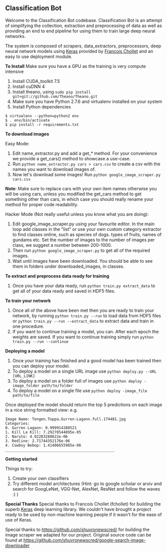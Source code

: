 **Classification Bot**
----------------------
Welcome to the Classification Bot codebase. Classification Bot is an attempt of simplifying the collection, extraction and preprocessing of data as well as providing an end to end pipeline for using them to train large deep neural networks.

The system is composed of scrapers, data_extractors, preprocessors, deep neural network models using [Keras](https://github.com/fchollet/keras) provided by [Francois Chollet](https://github.com/fchollet)  and an easy to use deployment module.

**To Install**
Make sure you have a GPU as the training is very compute intensive

1. Install CUDA_toolkit 7.5
2. Install cuDNN 4
3. Install theano, using `sudo pip install git+git://github.com/Theano/Theano.git`
4. Make sure you have Python 2.7.6 and virtualenv installed on your system
5. Install Python dependencies

```
$ virtualenv --python=python2 env
$ . env/bin/activate
$ pip install -r requirements.txt
```

**To download images**

Easy Mode:
  1. Edit name_extractor.py and add a get_* method. For your convenience we provide a get_cars() method to showcase a use-case.
  2. Run `python name_extractor.py cars > cars.csv` to create a csv with the names you want to download images of.
  3. Now let's download some images! Run `python google_image_scraper.py cars.csv`

  **Note**: Make sure to replace cars with your own item names otherwise you will be using cars, unless you modified the get_cars method to get something other than cars, in which case you should really rename your method for proper code readability.

Hacker Mode (Not really useful unless you know what you are doing):
1. Edit google_image_scraper.py using your favourite editor. In the main loop add classes in the "list" or use your own custom category extractor to find classes online, such as species of dogs.
types of fruits, names of gundams etc. Set the number of images to the number of images per class, we suggest a number between 200-1000.
2. Then run `python google_image_scraper.py` to get all of the required images.
3. Wait until images have been downloaded. You should be able to see them in folders under downloaded_images, in classes.

**To extract and preprocess data ready for training**

1. Once you have your data ready, run `python train.py extract_data` to get all of your data ready and saved in HDF5 files.

**To train your network**

1. Once all of the above have been met then you are ready to train your network, by running `python train.py --run` to load data from HDF5 files or `python train.py --run --extract_data` to extract data and train in one procedure.
2. If you want to continue training a model, you can. After each epoch the weights are saved. If you want to continue training simply run `python train.py --run --continue`


**Deploying a model**

1. Once your training has finished and a good model has been trained then you can deploy your model.
2. To deploy a model on a single URL image use `python deploy.py --URL [URL_LINK]`
3. To deploy a model on a folder full of images use `python deploy -image_folder path/to/folder`
4. To deploy a model on a single file use `python deploy -image_file path/to/file`

Once deployed the model should return the top 5 predictions on each image in a nice string formatted view: e.g.

```
Image Name: Tengen.Toppa.Gurren-Lagann.full.174481.jpg
Categories:
0. Gurren Lagann: 0.999914288521
1. Kill La Kill: 7.29278544895e-05
2. Naruto: 4.92283288622e-06
3. Redline: 2.71744352176e-06
4. Cowboy Bebop: 1.41406655985e-06
_________________________________________________
```

**Getting started**

Things to try:

1. Create your own classifiers
2. Try different model architectures (Hint: go to google scholar or arxiv and search for GoogLeNet, VGG-Net, AlexNet, ResNet and follow the waves :) )


**Special Thanks**
Special thanks to Francois Chollet (fchollet) for building the superb [Keras](https://github.com/fchollet/keras) deep learning library.
We couldn't have brought a project ready to be used by non-machine learning people if it wasn't for the ease of use of Keras.

Special thanks to https://github.com/shuvronewscred/ for building the image scraper we adapted for our project.
Original source code can be found at https://github.com/shuvronewscred/google-search-image-downloader
